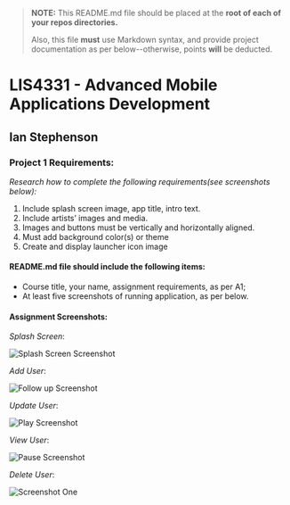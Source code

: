 > **NOTE:** This README.md file should be placed at the **root of each of your repos directories.**
>
>Also, this file **must** use Markdown syntax, and provide project documentation as per below--otherwise, points **will** be deducted.
>

# LIS4331 - Advanced Mobile Applications Development

## Ian Stephenson

### Project 1 Requirements:

*Research how to complete the following requirements(see screenshots below):*

1. Include splash screen image, app title, intro text.
2. Include artists’ images and media.
3. Images and buttons must be vertically and horizontally aligned.
4. Must add background color(s) or theme
5. Create and display launcher icon image

#### README.md file should include the following items:

* Course title, your name, assignment requirements, as per A1;
* At least five screenshots of running application, as per below.

#### Assignment Screenshots:

*Splash Screen*:

![Splash Screen Screenshot](images/ssplash.png)

*Add User*:

![Follow up Screenshot](images/adduser.png)

*Update User*:

![Play Screenshot](images/updateuser.png)

*View User*:

![Pause Screenshot](images/view.png)

*Delete User*:

![Screenshot One](images/deleteuser.png)
